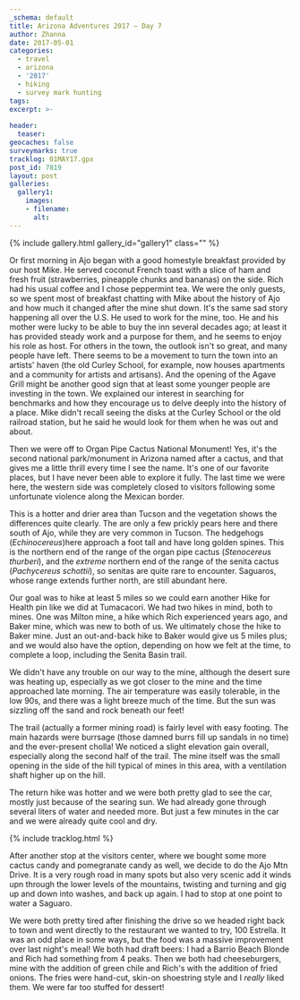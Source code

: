 ```yaml
---
_schema: default
title: Arizona Adventures 2017 – Day 7
author: Zhanna
date: 2017-05-01
categories:
  - travel
  - arizona
  - '2017'
  - hiking
  - survey mark hunting
tags:
excerpt: >-
  
header:
  teaser:
geocaches: false
surveymarks: true
tracklog: 01MAY17.gpx
post_id: 7819
layout: post
galleries:
  gallery1:
    images:
    - filename: 
      alt: 
---
```


{% include gallery.html gallery_id="gallery1" class="" %}

Or first morning in Ajo began with a good homestyle breakfast provided by our host Mike. He served coconut French toast with a slice of ham and fresh fruit (strawberries, pineapple chunks and bananas) on the side. Rich had his usual coffee and I chose peppermint tea. We were the only guests, so we spent most of breakfast chatting with Mike about the history of Ajo and how much it changed after the mine shut down. It's the same sad story happening all over the U.S. He used to work for the mine, too. He and his mother were lucky to be able to buy the inn several decades ago; at least it has provided steady work and a purpose for them, and he seems to enjoy his role as host. For others in the town, the outlook isn't so great, and many people have left. There seems to be a movement to turn the town into an artists' haven (the old Curley School, for example, now houses apartments and a community for artists and artisans). And the opening of the Agave Grill might be another good sign that at least some younger people are investing in the town. We explained our interest in searching for benchmarks and how they encourage us to delve deeply into the history of a place. Mike didn't recall seeing the disks at the Curley School or the old railroad station, but he said he would look for them when he was out and about. 

Then we were off to Organ Pipe Cactus National Monument! Yes, it's the second national park/monument in Arizona named after a cactus, and that gives me a little thrill every time I see the name. It's one of our favorite places, but I have never been able to explore it fully. The last time we were here, the western side was completely closed to visitors following some unfortunate violence along the Mexican border.  

This is a hotter and drier area than Tucson and the vegetation shows the differences quite clearly. The are only a few prickly pears here and there south of Ajo, while they are very common in Tucson.  The hedgehogs (<i>Echinocereus</i>)here approach a foot tall and have long golden spines. This is the northern end of the range of the organ pipe cactus (<i>Stenocereus thurberi</i>), and the <em>extreme</em> northern end of the range of the senita cactus (<i>Pachycereus schottii</i>), so senitas are quite rare to encounter. Saguaros, whose range extends further north, are still abundant here. 

Our goal was to hike at least 5 miles so we could earn another Hike for Health pin like we did at Tumacacori. We had two hikes in mind, both to mines.  One was Milton mine, a hike which Rich experienced years ago, and Baker mine, which was new to both of us. We ultimately chose the hike to Baker mine. Just an out-and-back hike to Baker would give us 5 miles plus; and we would also have the option, depending on how we felt at the time, to complete a loop, including the Senita Basin trail.

We didn't have any trouble on our way to the mine,  although the desert sure was heating up, especially as we got closer to the mine and the time approached late morning.  The air temperature was easily tolerable, in the low 90s, and there was a light breeze much of the time. But the sun was sizzling off the sand and rock beneath our feet! 

The trail (actually a former mining road) is fairly level with easy footing. The main hazards were burrsage (those damned burrs fill up sandals in no time) and the ever-present cholla! We noticed a slight elevation gain overall, especially along the second half of the trail. The mine itself was the small opening in the side of the hill typical of mines in this area, with a ventilation shaft higher up on the hill. 

The return hike was hotter and we were both pretty glad to see the car, mostly just because of the searing sun. We had already gone through several liters of water and needed more.  But just a few minutes in the car and we were already quite cool and dry. 

{% include tracklog.html %}

After another stop at the visitors center,  where we bought some more cactus candy and pomegranate candy as well, we decide to do the Ajo Mtn Drive.  It is a very rough road in many spots but also very scenic add it winds upn through the lower levels of the mountains, twisting and turning and gig up and down into washes,  and back up again. I had to stop at one point to water a Saguaro. 

We were both pretty tired after finishing the drive so we headed right back to town and went directly to the restaurant we wanted to try,  100 Estrella. It was an odd place in some ways, but the food was a massive improvement over last night's meal! We both had draft beers: I had a Barrio Beach Blonde and Rich had something from 4 peaks. Then we both had cheeseburgers,  mine with the addition of green chile and Rich's with the addition of fried onions.  The fries were hand-cut, skin-on shoestring style and I <em>really</em> liked them.  We were far too stuffed for dessert! 
